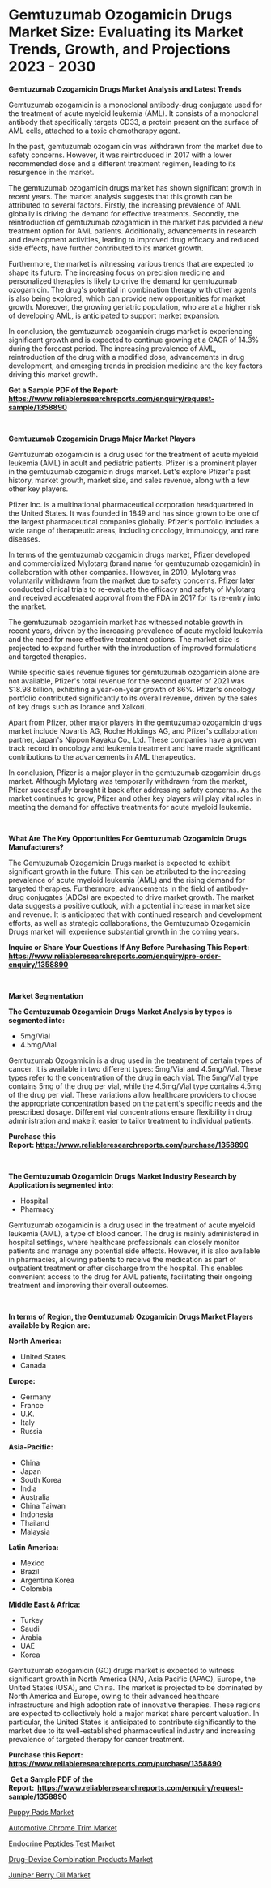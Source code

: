 <p><h1>Gemtuzumab Ozogamicin Drugs Market Size: Evaluating its Market Trends, Growth, and Projections 2023 - 2030</h1></p><p><strong>Gemtuzumab Ozogamicin Drugs Market Analysis and Latest Trends</strong></p>
<p><p>Gemtuzumab ozogamicin is a monoclonal antibody-drug conjugate used for the treatment of acute myeloid leukemia (AML). It consists of a monoclonal antibody that specifically targets CD33, a protein present on the surface of AML cells, attached to a toxic chemotherapy agent.</p><p>In the past, gemtuzumab ozogamicin was withdrawn from the market due to safety concerns. However, it was reintroduced in 2017 with a lower recommended dose and a different treatment regimen, leading to its resurgence in the market.</p><p>The gemtuzumab ozogamicin drugs market has shown significant growth in recent years. The market analysis suggests that this growth can be attributed to several factors. Firstly, the increasing prevalence of AML globally is driving the demand for effective treatments. Secondly, the reintroduction of gemtuzumab ozogamicin in the market has provided a new treatment option for AML patients. Additionally, advancements in research and development activities, leading to improved drug efficacy and reduced side effects, have further contributed to its market growth.</p><p>Furthermore, the market is witnessing various trends that are expected to shape its future. The increasing focus on precision medicine and personalized therapies is likely to drive the demand for gemtuzumab ozogamicin. The drug's potential in combination therapy with other agents is also being explored, which can provide new opportunities for market growth. Moreover, the growing geriatric population, who are at a higher risk of developing AML, is anticipated to support market expansion.</p><p>In conclusion, the gemtuzumab ozogamicin drugs market is experiencing significant growth and is expected to continue growing at a CAGR of 14.3% during the forecast period. The increasing prevalence of AML, reintroduction of the drug with a modified dose, advancements in drug development, and emerging trends in precision medicine are the key factors driving this market growth.</p></p>
<p><strong>Get a Sample PDF of the Report:&nbsp; <a href="https://www.reliableresearchreports.com/enquiry/request-sample/1358890">https://www.reliableresearchreports.com/enquiry/request-sample/1358890</a></strong></p>
<p>&nbsp;</p>
<p><strong>Gemtuzumab Ozogamicin Drugs Major Market Players</strong></p>
<p><p>Gemtuzumab ozogamicin is a drug used for the treatment of acute myeloid leukemia (AML) in adult and pediatric patients. Pfizer is a prominent player in the gemtuzumab ozogamicin drugs market. Let's explore Pfizer's past history, market growth, market size, and sales revenue, along with a few other key players.</p><p>Pfizer Inc. is a multinational pharmaceutical corporation headquartered in the United States. It was founded in 1849 and has since grown to be one of the largest pharmaceutical companies globally. Pfizer's portfolio includes a wide range of therapeutic areas, including oncology, immunology, and rare diseases.</p><p>In terms of the gemtuzumab ozogamicin drugs market, Pfizer developed and commercialized Mylotarg (brand name for gemtuzumab ozogamicin) in collaboration with other companies. However, in 2010, Mylotarg was voluntarily withdrawn from the market due to safety concerns. Pfizer later conducted clinical trials to re-evaluate the efficacy and safety of Mylotarg and received accelerated approval from the FDA in 2017 for its re-entry into the market.</p><p>The gemtuzumab ozogamicin market has witnessed notable growth in recent years, driven by the increasing prevalence of acute myeloid leukemia and the need for more effective treatment options. The market size is projected to expand further with the introduction of improved formulations and targeted therapies.</p><p>While specific sales revenue figures for gemtuzumab ozogamicin alone are not available, Pfizer's total revenue for the second quarter of 2021 was $18.98 billion, exhibiting a year-on-year growth of 86%. Pfizer's oncology portfolio contributed significantly to its overall revenue, driven by the sales of key drugs such as Ibrance and Xalkori.</p><p>Apart from Pfizer, other major players in the gemtuzumab ozogamicin drugs market include Novartis AG, Roche Holdings AG, and Pfizer's collaboration partner, Japan's Nippon Kayaku Co., Ltd. These companies have a proven track record in oncology and leukemia treatment and have made significant contributions to the advancements in AML therapeutics.</p><p>In conclusion, Pfizer is a major player in the gemtuzumab ozogamicin drugs market. Although Mylotarg was temporarily withdrawn from the market, Pfizer successfully brought it back after addressing safety concerns. As the market continues to grow, Pfizer and other key players will play vital roles in meeting the demand for effective treatments for acute myeloid leukemia.</p></p>
<p>&nbsp;</p>
<p><strong>What Are The Key Opportunities For Gemtuzumab Ozogamicin Drugs Manufacturers?</strong></p>
<p><p>The Gemtuzumab Ozogamicin Drugs market is expected to exhibit significant growth in the future. This can be attributed to the increasing prevalence of acute myeloid leukemia (AML) and the rising demand for targeted therapies. Furthermore, advancements in the field of antibody-drug conjugates (ADCs) are expected to drive market growth. The market data suggests a positive outlook, with a potential increase in market size and revenue. It is anticipated that with continued research and development efforts, as well as strategic collaborations, the Gemtuzumab Ozogamicin Drugs market will experience substantial growth in the coming years.</p></p>
<p><strong>Inquire or Share Your Questions If Any Before Purchasing This Report: <a href="https://www.reliableresearchreports.com/enquiry/pre-order-enquiry/1358890">https://www.reliableresearchreports.com/enquiry/pre-order-enquiry/1358890</a></strong></p>
<p>&nbsp;</p>
<p><strong>Market Segmentation</strong></p>
<p><strong>The Gemtuzumab Ozogamicin Drugs Market Analysis by types is segmented into:</strong></p>
<p><ul><li>5mg/Vial</li><li>4.5mg/Vial</li></ul></p>
<p><p>Gemtuzumab Ozogamicin is a drug used in the treatment of certain types of cancer. It is available in two different types: 5mg/Vial and 4.5mg/Vial. These types refer to the concentration of the drug in each vial. The 5mg/Vial type contains 5mg of the drug per vial, while the 4.5mg/Vial type contains 4.5mg of the drug per vial. These variations allow healthcare providers to choose the appropriate concentration based on the patient's specific needs and the prescribed dosage. Different vial concentrations ensure flexibility in drug administration and make it easier to tailor treatment to individual patients.</p></p>
<p><strong>Purchase this Report:&nbsp;<a href="https://www.reliableresearchreports.com/purchase/1358890">https://www.reliableresearchreports.com/purchase/1358890</a></strong></p>
<p>&nbsp;</p>
<p><strong>The Gemtuzumab Ozogamicin Drugs Market Industry Research by Application is segmented into:</strong></p>
<p><ul><li>Hospital</li><li>Pharmacy</li></ul></p>
<p><p>Gemtuzumab ozogamicin is a drug used in the treatment of acute myeloid leukemia (AML), a type of blood cancer. The drug is mainly administered in hospital settings, where healthcare professionals can closely monitor patients and manage any potential side effects. However, it is also available in pharmacies, allowing patients to receive the medication as part of outpatient treatment or after discharge from the hospital. This enables convenient access to the drug for AML patients, facilitating their ongoing treatment and improving their overall outcomes.</p></p>
<p>&nbsp;</p>
<p><strong>In terms of Region, the Gemtuzumab Ozogamicin Drugs Market Players available by Region are:</strong></p>
<p>
    <p> <strong> North America: </strong>
        <ul>
            <li>United States</li>
            <li>Canada</li>
        </ul>
        </p> 
    <p> <strong> Europe: </strong>
        <ul>
            <li>Germany</li>
            <li>France</li>
            <li>U.K.</li>
            <li>Italy</li>
            <li>Russia</li>
        </ul>
        </p> 
    <p> <strong> Asia-Pacific: </strong>
        <ul>
            <li>China</li>
            <li>Japan</li>
            <li>South Korea</li>
            <li>India</li>
            <li>Australia</li>
            <li>China Taiwan</li>
            <li>Indonesia</li>
            <li>Thailand</li>
            <li>Malaysia</li>
        </ul>
        </p> 
    <p> <strong> Latin America: </strong>
        <ul>
            <li>Mexico</li>
            <li>Brazil</li>
            <li>Argentina Korea</li>
            <li>Colombia</li>
        </ul>
        </p> 
    <p> <strong> Middle East & Africa: </strong>
        <ul>
            <li>Turkey</li>
            <li>Saudi</li>
            <li>Arabia</li>
            <li>UAE</li>
            <li>Korea</li>
        </ul>
    </p>
    </p>
<p><p>Gemtuzumab ozogamicin (GO) drugs market is expected to witness significant growth in North America (NA), Asia Pacific (APAC), Europe, the United States (USA), and China. The market is projected to be dominated by North America and Europe, owing to their advanced healthcare infrastructure and high adoption rate of innovative therapies. These regions are expected to collectively hold a major market share percent valuation. In particular, the United States is anticipated to contribute significantly to the market due to its well-established pharmaceutical industry and increasing prevalence of targeted therapy for cancer treatment.</p></p>
<p><strong>Purchase this Report: <a href="https://www.reliableresearchreports.com/purchase/1358890">https://www.reliableresearchreports.com/purchase/1358890</a></strong></p>
<p>&nbsp;<strong>Get a Sample PDF of the Report:&nbsp;&nbsp;<a href="https://www.reliableresearchreports.com/enquiry/request-sample/1358890">https://www.reliableresearchreports.com/enquiry/request-sample/1358890</a></strong></p>
<p><strong></strong></p>
<p><p><a href="https://www.linkedin.com/pulse/puppy-pads-market-size-2023-2030-global-industrial-analysis-q4q7e/">Puppy Pads Market</a></p><p><a href="https://www.linkedin.com/pulse/decoding-automotive-chrome-trim-market-deep-dive-latest-sz3cc/">Automotive Chrome Trim Market</a></p><p><a href="https://github.com/Chiragrp25/Market-Research-Report-List-1/blob/main/endocrine-peptides-test-market.md">Endocrine Peptides Test Market</a></p><p><a href="https://github.com/YashRP12/Market-Research-Report-List-1/blob/main/drugdevice-combination-products-market.md">Drug–Device Combination Products Market</a></p><p><a href="https://medium.com/@nicosmitham/juniper-berry-oil-market-size-growth-forecast-2023-2030-4b22a9898f86">Juniper Berry Oil Market</a></p></p>